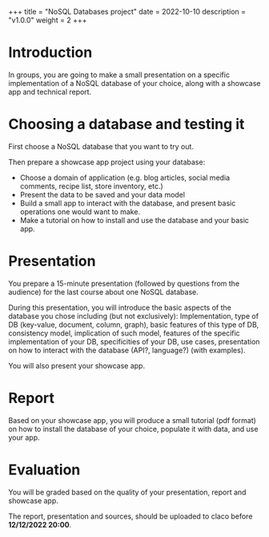 +++
title = "NoSQL Databases project"
date = 2022-10-10
description = "v1.0.0"
weight = 2
+++

# Introduction

In groups, you are going to make a small presentation on a specific 
implementation of a NoSQL database of your choice, along with a 
showcase app and technical report.

# Choosing a database and testing it 

First choose a NoSQL database that you want to try out.

Then prepare a showcase app project using your database:

- Choose a domain of application (e.g. blog articles, social media comments,
  recipe list, store inventory, etc.)
- Present the data to be saved and your data model
- Build a small app to interact with the database, and present basic
operations one would want to make.
- Make a tutorial on how to install and use the database and your basic app. 

# Presentation

You prepare a 15-minute presentation (followed by questions from the audience)
for the last course about one NoSQL database. 

During this presentation, you will introduce the basic aspects of the
database you chose including (but not exclusively): Implementation, type of DB
(key-value, document, column, graph), basic features of this type of DB, 
consistency model, implication of such model, features of the specific
implementation of your DB, specificities of your DB, 
use cases, presentation on how to interact with the database (API?, language?)
(with examples).

You will also present your showcase app.

# Report

Based on your showcase app, you will produce a small tutorial (pdf format)
on how to install the database of your choice, populate it with data, and
use your app.

# Evaluation

You will be graded based on the quality of your presentation, report and
showcase app.

The report, presentation and sources, should be uploaded to claco before **12/12/2022 20:00**.
